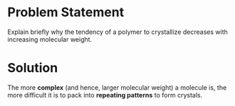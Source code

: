 # Problem Statement

Explain briefly why the tendency of a polymer to crystallize decreases with increasing molecular weight.

# Solution

The more **complex** (and hence, larger molecular weight) a molecule is, the more difficult it is to pack into **repeating patterns** to form crystals.